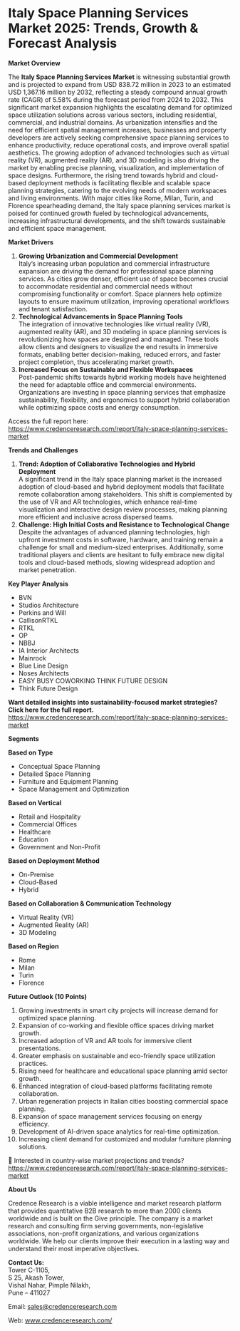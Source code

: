 # Italy Space Planning Services Market 2025: Trends, Growth & Forecast Analysis


<p><strong>Market Overview</strong></p>
<p>The <strong>Italy Space Planning Services Market</strong> is witnessing substantial growth and is projected to expand from USD 838.72 million in 2023 to an estimated USD 1,367.16 million by 2032, reflecting a steady compound annual growth rate (CAGR) of 5.58% during the forecast period from 2024 to 2032. This significant market expansion highlights the escalating demand for optimized space utilization solutions across various sectors, including residential, commercial, and industrial domains. As urbanization intensifies and the need for efficient spatial management increases, businesses and property developers are actively seeking comprehensive space planning services to enhance productivity, reduce operational costs, and improve overall spatial aesthetics. The growing adoption of advanced technologies such as virtual reality (VR), augmented reality (AR), and 3D modeling is also driving the market by enabling precise planning, visualization, and implementation of space designs. Furthermore, the rising trend towards hybrid and cloud-based deployment methods is facilitating flexible and scalable space planning strategies, catering to the evolving needs of modern workspaces and living environments. With major cities like Rome, Milan, Turin, and Florence spearheading demand, the Italy space planning services market is poised for continued growth fueled by technological advancements, increasing infrastructural developments, and the shift towards sustainable and efficient space management.</p>
<p><strong>Market Drivers</strong></p>
<ol>
<li><strong> Growing Urbanization and Commercial Development</strong><br /> Italy&rsquo;s increasing urban population and commercial infrastructure expansion are driving the demand for professional space planning services. As cities grow denser, efficient use of space becomes crucial to accommodate residential and commercial needs without compromising functionality or comfort. Space planners help optimize layouts to ensure maximum utilization, improving operational workflows and tenant satisfaction.</li>
<li><strong> Technological Advancements in Space Planning Tools</strong><br /> The integration of innovative technologies like virtual reality (VR), augmented reality (AR), and 3D modeling in space planning services is revolutionizing how spaces are designed and managed. These tools allow clients and designers to visualize the end results in immersive formats, enabling better decision-making, reduced errors, and faster project completion, thus accelerating market growth.</li>
<li><strong> Increased Focus on Sustainable and Flexible Workspaces</strong><br /> Post-pandemic shifts towards hybrid working models have heightened the need for adaptable office and commercial environments. Organizations are investing in space planning services that emphasize sustainability, flexibility, and ergonomics to support hybrid collaboration while optimizing space costs and energy consumption.</li>
</ol>
<p>Access the full report here:<br /> <a href="https://www.credenceresearch.com/report/italy-space-planning-services-market">https://www.credenceresearch.com/report/italy-space-planning-services-market</a></p>
<p><strong>Trends and Challenges</strong></p>
<ol>
<li><strong> Trend: Adoption of Collaborative Technologies and Hybrid Deployment</strong><br /> A significant trend in the Italy space planning market is the increased adoption of cloud-based and hybrid deployment models that facilitate remote collaboration among stakeholders. This shift is complemented by the use of VR and AR technologies, which enhance real-time visualization and interactive design review processes, making planning more efficient and inclusive across dispersed teams.</li>
<li><strong> Challenge: High Initial Costs and Resistance to Technological Change</strong><br /> Despite the advantages of advanced planning technologies, high upfront investment costs in software, hardware, and training remain a challenge for small and medium-sized enterprises. Additionally, some traditional players and clients are hesitant to fully embrace new digital tools and cloud-based methods, slowing widespread adoption and market penetration.</li>
</ol>
<p><strong>Key Player Analysis</strong></p>
<ul>
<li>BVN</li>
<li>Studios Architecture</li>
<li>Perkins and Will</li>
<li>CallisonRTKL</li>
<li>RTKL</li>
<li>OP</li>
<li>NBBJ</li>
<li>IA Interior Architects</li>
<li>Mainrock</li>
<li>Blue Line Design</li>
<li>Noses Architects</li>
<li>EASY BUSY COWORKING THINK FUTURE DESIGN</li>
<li>Think Future Design</li>
</ul>
<p><strong>Want detailed insights into sustainability-focused market strategies? Click here for the full report.</strong><br /> <a href="https://www.credenceresearch.com/report/italy-space-planning-services-market">https://www.credenceresearch.com/report/italy-space-planning-services-market</a></p>
<p><strong>Segments</strong></p>
<p><strong>Based on Type</strong></p>
<ul>
<li>Conceptual Space Planning</li>
<li>Detailed Space Planning</li>
<li>Furniture and Equipment Planning</li>
<li>Space Management and Optimization</li>
</ul>
<p><strong>Based on Vertical</strong></p>
<ul>
<li>Retail and Hospitality</li>
<li>Commercial Offices</li>
<li>Healthcare</li>
<li>Education</li>
<li>Government and Non-Profit</li>
</ul>
<p><strong>Based on Deployment Method</strong></p>
<ul>
<li>On-Premise</li>
<li>Cloud-Based</li>
<li>Hybrid</li>
</ul>
<p><strong>Based on Collaboration &amp; Communication Technology</strong></p>
<ul>
<li>Virtual Reality (VR)</li>
<li>Augmented Reality (AR)</li>
<li>3D Modeling</li>
</ul>
<p><strong>Based on Region</strong></p>
<ul>
<li>Rome</li>
<li>Milan</li>
<li>Turin</li>
<li>Florence</li>
</ul>
<p><strong>Future Outlook (10 Points)</strong></p>
<ol>
<li>Growing investments in smart city projects will increase demand for optimized space planning.</li>
<li>Expansion of co-working and flexible office spaces driving market growth.</li>
<li>Increased adoption of VR and AR tools for immersive client presentations.</li>
<li>Greater emphasis on sustainable and eco-friendly space utilization practices.</li>
<li>Rising need for healthcare and educational space planning amid sector growth.</li>
<li>Enhanced integration of cloud-based platforms facilitating remote collaboration.</li>
<li>Urban regeneration projects in Italian cities boosting commercial space planning.</li>
<li>Expansion of space management services focusing on energy efficiency.</li>
<li>Development of AI-driven space analytics for real-time optimization.</li>
<li>Increasing client demand for customized and modular furniture planning solutions.</li>
</ol>
<p>📌 Interested in country-wise market projections and trends?<br /> <a href="https://www.credenceresearch.com/report/italy-space-planning-services-market">https://www.credenceresearch.com/report/italy-space-planning-services-market</a></p>
<p><strong>About Us</strong></p>
<p>Credence Research is a viable intelligence and market research platform that provides quantitative B2B research to more than 2000 clients worldwide and is built on the Give principle. The company is a market research and consulting firm serving governments, non-legislative associations, non-profit organizations, and various organizations worldwide. We help our clients improve their execution in a lasting way and understand their most imperative objectives.</p>
<p><strong>Contact Us:</strong><br /> Tower C-1105,<br /> S 25, Akash Tower,<br /> Vishal Nahar, Pimple Nilakh,<br /> Pune &ndash; 411027</p>
<p>Email: <a href="mailto:sales@credenceresearch.com">sales@credenceresearch.com</a></p>
<p>Web: <a href="http://www.credenceresearch.com/">www.credenceresearch.com/</a></p>
